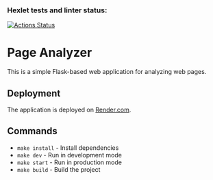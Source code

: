 ### Hexlet tests and linter status:
[![Actions Status](https://github.com/megiazavr/python-project-83/actions/workflows/hexlet-check.yml/badge.svg)](https://github.com/megiazavr/python-project-83/actions)

# Page Analyzer

This is a simple Flask-based web application for 
analyzing web pages.

## Deployment

The application is deployed on 
[Render.com](https://your-render-domain.com).

## Commands

- `make install` - Install dependencies
- `make dev` - Run in development mode
- `make start` - Run in production mode
- `make build` - Build the project

